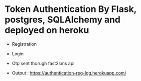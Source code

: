 # Token Authentication By Flask, postgres, SQLAlchemy and deployed on heroku

- Registration
- Login 
- Otp sent thorugh fast2sms api

- Output : https://authentication-reg-log.herokuapp.com/